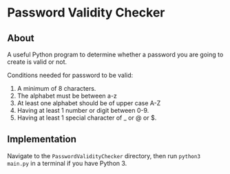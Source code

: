 # Password Validity Checker

## About

A useful Python program to determine whether a password you are going to create is valid or not.

Conditions needed for password to be valid:

1. A minimum of 8 characters.
2. The alphabet must be between a-z
3. At least one alphabet should be of upper case A-Z
4. Having at least 1 number or digit between 0-9.
5. Having at least 1 special character of _ or @ or $.

## Implementation

Navigate to the `PasswordValidityChecker` directory, then run `python3 main.py` in a terminal if you have Python 3.
